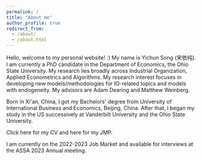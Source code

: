 ```yaml
---
permalink: /
title: "About me"
author_profile: true
redirect_from: 
  - /about/
  - /about.html
---
```



Hello, welcome to my personal website! :) My name is Yichun Song (宋依纯). I am currently a PhD candidate in the Department of Economics, the Ohio State University. My research lies broadly across Industrial Organization, Applied Econometrics and Algorithms. My research interest focuses in developing new models/methodologies for IO-related topics and models with endogeneity. My advisors are Adam Dearing and Matthew Weinberg. 

Born in Xi'an, China, I got my Bachelors' degree from University of International Business and Economics, Beijing, China. After that, I began my study in the US successively at Vanderbilt University and the Ohio State University. 

Click here for my CV and here for my JMP. 

I am currently on the 2022-2023 Job Market and available for interviews at the ASSA 2023 Annual meeting.
